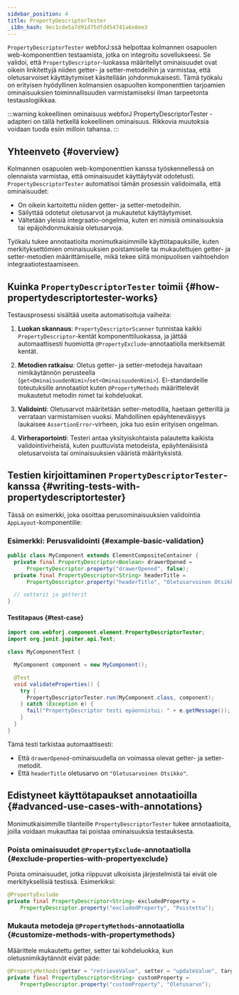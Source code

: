 ```yaml
---
sidebar_position: 4
title: PropertyDescriptorTester
_i18n_hash: 9ec1cde5a7d91d75dfd454741a6e8ee3
---
```

<DocChip chip='since' label='23.06' />
<DocChip chip='experimental' />
<JavadocLink type="foundation" location="com/webforj/component/element/PropertyDescriptorTester" top='true'/>

`PropertyDescriptorTester` webforJ:ssä helpottaa kolmannen osapuolen web-komponenttien testaamista, jotka on integroitu sovellukseesi. Se validoi, että `PropertyDescriptor`-luokassa määritellyt ominaisuudet ovat oikein linkitettyjä niiden getter- ja setter-metodeihin ja varmistaa, että oletusarvoiset käyttäytymiset käsitellään johdonmukaisesti. Tämä työkalu on erityisen hyödyllinen kolmansien osapuolten komponenttien tarjoamien ominaisuuksien toiminnallisuuden varmistamiseksi ilman tarpeetonta testauslogiikkaa.

:::warning kokeellinen ominaisuus
webforJ PropertyDescriptorTester -adapteri on tällä hetkellä kokeellinen ominaisuus. Rikkovia muutoksia voidaan tuoda esiin milloin tahansa.
:::

## Yhteenveto {#overview}

Kolmannen osapuolen web-komponenttien kanssa työskennellessä on olennaista varmistaa, että ominaisuudet käyttäytyvät odotetusti. `PropertyDescriptorTester` automatisoi tämän prosessin validoimalla, että ominaisuudet:
- On oikein kartoitettu niiden getter- ja setter-metodeihin.
- Säilyttää odotetut oletusarvot ja mukautetut käyttäytymiset.
- Vältetään yleisiä integraatio-ongelmia, kuten eri nimisiä ominaisuuksia tai epäjohdonmukaisia oletusarvoja.

Työkalu tukee annotaatioita monimutkaisimmille käyttötapauksille, kuten merkityksettömien ominaisuuksien poistamiselle tai mukautettujen getter- ja setter-metodien määrittämiselle, mikä tekee siitä monipuolisen vaihtoehdon integraatiotestaamiseen.

## Kuinka `PropertyDescriptorTester` toimii {#how-propertydescriptortester-works}

Testausprosessi sisältää useita automatisoituja vaiheita:

1. **Luokan skannaus**: 
   `PropertyDescriptorScanner` tunnistaa kaikki `PropertyDescriptor`-kentät komponenttiluokassa, ja jättää automaattisesti huomiotta `@PropertyExclude`-annotaatiolla merkitsemät kentät.

2. **Metodien ratkaisu**:
   Oletus getter- ja setter-metodeja havaitaan nimikäytännön perusteella (`get<OminaisuudenNimi>`/`set<OminaisuudenNimi>`). Ei-standardeille toteutuksille annotaatiot kuten `@PropertyMethods` määrittelevät mukautetut metodin nimet tai kohdeluokat.

3. **Validointi**:
   Oletusarvot määritetään setter-metodilla, haetaan getterillä ja verrataan varmistamisen vuoksi. Mahdollinen epäyhteneväisyys laukaisee `AssertionError`-virheen, joka tuo esiin erityisen ongelman.

4. **Virheraportointi**:
   Testeri antaa yksityiskohtaista palautetta kaikista validointivirheistä, kuten puuttuvista metodeista, epäyhtenäisistä oletusarvoista tai ominaisuuksien vääristä määrityksistä.

## Testien kirjoittaminen `PropertyDescriptorTester`-kanssa {#writing-tests-with-propertydescriptortester}

Tässä on esimerkki, joka osoittaa perusominaisuuksien validointia `AppLayout`-komponentille:

### Esimerkki: Perusvalidointi {#example-basic-validation}

```java title="MyComponent.java"
public class MyComponent extends ElementCompositeContainer {
  private final PropertyDescriptor<Boolean> drawerOpened =
      PropertyDescriptor.property("drawerOpened", false);
  private final PropertyDescriptor<String> headerTitle =
      PropertyDescriptor.property("headerTitle", "Oletusarvoinen Otsikko");

  // setterit ja getterit
}
```

#### Testitapaus {#test-case}

```java title="MyComponentTest.java"
import com.webforj.component.element.PropertyDescriptorTester;
import org.junit.jupiter.api.Test;

class MyComponentTest {

  MyComponent component = new MyComponent();

  @Test
  void validateProperties() {
    try {
      PropertyDescriptorTester.run(MyComponent.class, component);
    } catch (Exception e) {
      fail("PropertyDescriptor testi epäonnistui: " + e.getMessage());
    }
  }
}
```

Tämä testi tarkistaa automaattisesti:
- Että `drawerOpened`-ominaisuudella on voimassa olevat getter- ja setter-metodit.
- Että `headerTitle` oletusarvo on `"Oletusarvoinen Otsikko"`.

## Edistyneet käyttötapaukset annotaatioilla {#advanced-use-cases-with-annotations}

Monimutkaisimmille tilanteille `PropertyDescriptorTester` tukee annotaatioita, joilla voidaan mukauttaa tai poistaa ominaisuuksia testauksesta.

### Poista ominaisuudet `@PropertyExclude`-annotaatiolla {#exclude-properties-with-propertyexclude}

Poista ominaisuudet, jotka riippuvat ulkoisista järjestelmistä tai eivät ole merkityksellisiä testissä. Esimerkiksi:

```java
@PropertyExclude
private final PropertyDescriptor<String> excludedProperty =
    PropertyDescriptor.property("excludedProperty", "Poistettu");
```

### Mukauta metodeja `@PropertyMethods`-annotaatiolla {#customize-methods-with-propertymethods}

Määrittele mukautettu getter, setter tai kohdeluokka, kun oletusnimikäytännöt eivät päde:

```java
@PropertyMethods(getter = "retrieveValue", setter = "updateValue", target = InnerClass.class)
private final PropertyDescriptor<String> customProperty =
    PropertyDescriptor.property("customProperty", "Oletusarvo");
```
